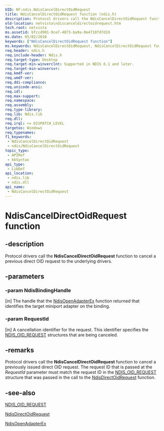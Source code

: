 ```yaml
---
UID: NF:ndis.NdisCancelDirectOidRequest
title: NdisCancelDirectOidRequest function (ndis.h)
description: Protocol drivers call the NdisCancelDirectOidRequest function to cancel a previous direct OID request to the underlying drivers.
old-location: netvista\ndiscanceldirectoidrequest.htm
tech.root: netvista
ms.assetid: bfccd901-9ce7-4873-ba9a-0e4718fd7d19
ms.date: 05/02/2018
keywords: ["NdisCancelDirectOidRequest function"]
ms.keywords: NdisCancelDirectOidRequest, NdisCancelDirectOidRequest function [Network Drivers Starting with Windows Vista], ndis/NdisCancelDirectOidRequest, ndis_request_direct_ref_71cb0f66-b7f7-49b5-b006-ca50eff45bcb.xml, netvista.ndiscanceldirectoidrequest
req.header: ndis.h
req.include-header: Ndis.h
req.target-type: Desktop
req.target-min-winverclnt: Supported in NDIS 6.1 and later.
req.target-min-winversvr: 
req.kmdf-ver: 
req.umdf-ver: 
req.ddi-compliance: 
req.unicode-ansi: 
req.idl: 
req.max-support: 
req.namespace: 
req.assembly: 
req.type-library: 
req.lib: Ndis.lib
req.dll: 
req.irql: <= DISPATCH_LEVEL
targetos: Windows
req.typenames: 
f1_keywords:
 - NdisCancelDirectOidRequest
 - ndis/NdisCancelDirectOidRequest
topic_type:
 - APIRef
 - kbSyntax
api_type:
 - LibDef
api_location:
 - ndis.lib
 - ndis.dll
api_name:
 - NdisCancelDirectOidRequest
---
```


# NdisCancelDirectOidRequest function


## -description

Protocol drivers call the 
  <b>NdisCancelDirectOidRequest</b> function to cancel a previous direct OID request to the underlying
  drivers.

## -parameters

### -param NdisBindingHandle 

[in]
The handle that the 
     <a href="https://docs.microsoft.com/windows-hardware/drivers/ddi/ndis/nf-ndis-ndisopenadapterex">NdisOpenAdapterEx</a> function returned
     that identifies the target miniport adapter on the binding.

### -param RequestId 

[in]
A cancellation identifier for the request. This identifier specifies the 
     <a href="https://docs.microsoft.com/windows-hardware/drivers/ddi/ndis/ns-ndis-_ndis_oid_request">NDIS_OID_REQUEST</a> structures that are being
     canceled.

## -remarks

Protocol drivers call the 
    <b>NdisCancelDirectOidRequest</b> function to cancel a previously issued direct OID request. The request
    ID that is passed at the 
    <i>RequestId</i> parameter must match the request ID in the 
    <a href="https://docs.microsoft.com/windows-hardware/drivers/ddi/ndis/ns-ndis-_ndis_oid_request">NDIS_OID_REQUEST</a> structure that was passed
    in the call to the 
    <a href="https://docs.microsoft.com/windows-hardware/drivers/ddi/ndis/nf-ndis-ndisdirectoidrequest">NdisDirectOidRequest</a> function.

## -see-also

<a href="https://docs.microsoft.com/windows-hardware/drivers/ddi/ndis/ns-ndis-_ndis_oid_request">NDIS_OID_REQUEST</a>



<a href="https://docs.microsoft.com/windows-hardware/drivers/ddi/ndis/nf-ndis-ndisdirectoidrequest">NdisDirectOidRequest</a>



<a href="https://docs.microsoft.com/windows-hardware/drivers/ddi/ndis/nf-ndis-ndisopenadapterex">NdisOpenAdapterEx</a>

